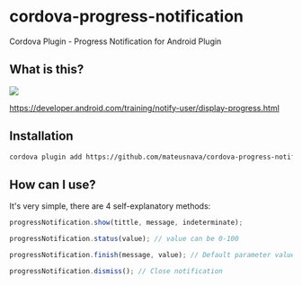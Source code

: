 # cordova-progress-notification
Cordova Plugin - Progress Notification for Android Plugin


## What is this?
![](https://developer.android.com/images/ui/notifications/progress_bar_summary.png)

https://developer.android.com/training/notify-user/display-progress.html

## Installation
```bash
cordova plugin add https://github.com/mateusnava/cordova-progress-notification
```

## How can I use?
It's very simple, there are 4 self-explanatory methods:

```javascript
progressNotification.show(tittle, message, indeterminate);

progressNotification.status(value); // value can be 0-100

progressNotification.finish(message, value); // Default parameter value for this method is 100

progressNotification.dismiss(); // Close notification
```
